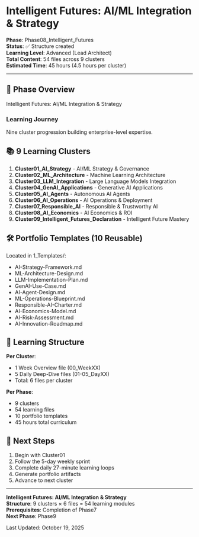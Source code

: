# Intelligent Futures: AI/ML Integration & Strategy

**Phase**: Phase08_Intelligent_Futures  
**Status**: ✅ Structure created  
**Learning Level**: Advanced (Lead Architect)  
**Total Content**: 54 files across 9 clusters  
**Estimated Time**: 45 hours (4.5 hours per cluster)

---

## 🎯 Phase Overview

Intelligent Futures: AI/ML Integration & Strategy

### Learning Journey

Nine cluster progression building enterprise-level expertise.

## 📚 9 Learning Clusters

1. **Cluster01_AI_Strategy** - AI/ML Strategy & Governance
2. **Cluster02_ML_Architecture** - Machine Learning Architecture
3. **Cluster03_LLM_Integration** - Large Language Models Integration
4. **Cluster04_GenAI_Applications** - Generative AI Applications
5. **Cluster05_AI_Agents** - Autonomous AI Agents
6. **Cluster06_AI_Operations** - AI Operations & Deployment
7. **Cluster07_Responsible_AI** - Responsible & Trustworthy AI
8. **Cluster08_AI_Economics** - AI Economics & ROI
9. **Cluster09_Intelligent_Futures_Declaration** - Intelligent Future Mastery


## 🛠️ Portfolio Templates (10 Reusable)

Located in  1_Templates/:

- AI-Strategy-Framework.md
- ML-Architecture-Design.md
- LLM-Implementation-Plan.md
- GenAI-Use-Case.md
- AI-Agent-Design.md
- ML-Operations-Blueprint.md
- Responsible-AI-Charter.md
- AI-Economics-Model.md
- AI-Risk-Assessment.md
- AI-Innovation-Roadmap.md


## 📖 Learning Structure

**Per Cluster**:
- 1 Week Overview file (00_WeekXX)
- 5 Daily Deep-Dive files (01-05_DayXX)
- Total: 6 files per cluster

**Per Phase**:
- 9 clusters
- 54 learning files
- 10 portfolio templates
- 45 hours total curriculum

## 🚀 Next Steps

1. Begin with Cluster01
2. Follow the 5-day weekly sprint
3. Complete daily 27-minute learning loops
4. Generate portfolio artifacts
5. Advance to next cluster

---

**Intelligent Futures: AI/ML Integration & Strategy**  
**Structure**: 9 clusters × 6 files = 54 learning modules  
**Prerequisites**: Completion of Phase7  
**Next Phase**: Phase9

Last Updated: October 19, 2025

